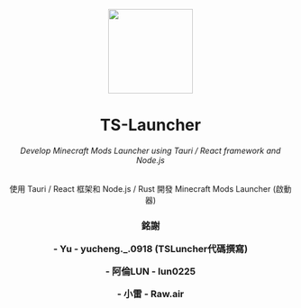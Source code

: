 <p align="center"><img src="https://media.discordapp.net/attachments/809735462935461899/1170674454859370566/3.png?ex=6575960c&is=6563210c&hm=6af590afd30a96d74d011384633965d4c6424c4afee00b6f85ef36c6bf90f2d2&=&width=936&height=936" width="150px" height="150px"></p>
<h1 align="center">TS-Launcher</h1>
<!-- <em><h5 align="center">(全名 TS Launcher)</h5></em> -->
<h6 align="center">Develop Minecraft Mods Launcher using Tauri / React framework and Node.js</h6>
<p align="center">使用 Tauri / React 框架和 Node.js / Rust 開發 Minecraft Mods Launcher (啟動器)</p>
<h3 align="center"> 銘謝
<p align="center">- Yu - yucheng._.0918 (TSLuncher代碼撰寫)
<p align="center">- 阿倫LUN - lun0225
<p align="center">- 小雷 - Raw.air
